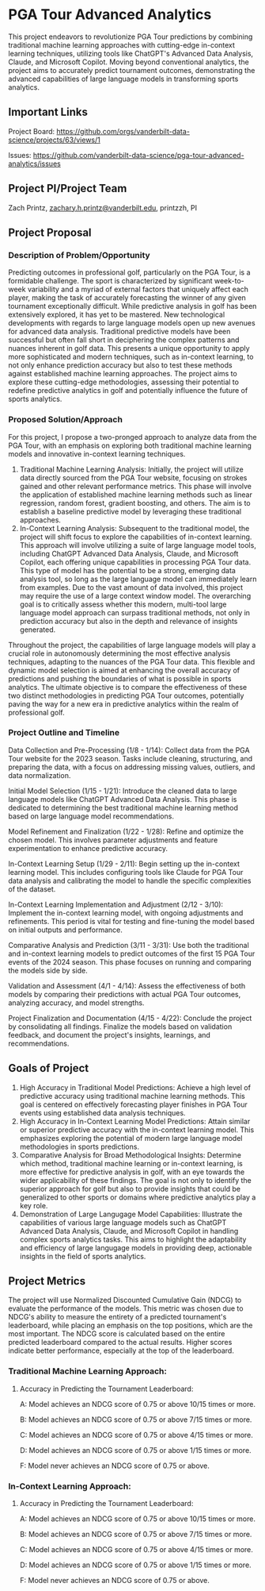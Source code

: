 # PGA Tour Advanced Analytics
This project endeavors to revolutionize PGA Tour predictions by combining traditional machine learning approaches with cutting-edge in-context learning techniques, utilizing tools like ChatGPT's Advanced Data Analysis, Claude, and Microsoft Copilot. Moving beyond conventional analytics, the project aims to accurately predict tournament outcomes, demonstrating the advanced capabilities of large language models in transforming sports analytics.

## Important Links
Project Board: https://github.com/orgs/vanderbilt-data-science/projects/63/views/1

Issues: https://github.com/vanderbilt-data-science/pga-tour-advanced-analytics/issues

## Project PI/Project Team 

Zach Printz, zachary.h.printz@vanderbilt.edu, printzzh, PI

## Project Proposal  

### Description of Problem/Opportunity
Predicting outcomes in professional golf, particularly on the PGA Tour, is a formidable challenge. The sport is characterized by significant week-to-week variability and a myriad of external factors that uniquely affect each player, making the task of accurately forecasting the winner of any given tournament exceptionally difficult. While predictive analysis in golf has been extensively explored, it has yet to be mastered. New technological developments with regards to large language models open up new avenues for advanced data analysis. Traditional predictive models have been successful but often fall short in deciphering the complex patterns and nuances inherent in golf data. This presents a unique opportunity to apply more sophisticated and modern techniques, such as in-context learning, to not only enhance prediction accuracy but also to test these methods against established machine learning approaches. The project aims to explore these cutting-edge methodologies, assessing their potential to redefine predictive analytics in golf and potentially influence the future of sports analytics.

### Proposed Solution/Approach
For this project, I propose a two-pronged approach to analyze data from the PGA Tour, with an emphasis on exploring both traditional machine learning models and innovative in-context learning techniques.

   1. Traditional Machine Learning Analysis: Initially, the project will utilize data directly sourced from the PGA Tour website, focusing on strokes gained and other relevant performance metrics. This phase will involve the application of established machine learning methods such as linear regression, random forest, gradient boosting, and others. The aim is to establish a baseline predictive model by leveraging these traditional approaches.
   2. In-Context Learning Analysis: Subsequent to the traditional model, the project will shift focus to explore the capabilities of in-context learning. This approach will involve utilizing a suite of large language model tools, including ChatGPT Advanced Data Analysis, Claude, and Microsoft Copilot, each offering unique capabilities in processing PGA Tour data. This type of model has the potential to be a strong, emerging data analysis tool, so long as the large language model can immediately learn from examples. Due to the vast amount of data involved, this project may require the use of a large context window model. The overarching goal is to critically assess whether this modern, multi-tool large language model approach can surpass traditional methods, not only in prediction accuracy but also in the depth and relevance of insights generated.

Throughout the project, the  capabilities of large language models will play a crucial role in autonomously determining the most effective analysis techniques, adapting to the nuances of the PGA Tour data. This flexible and dynamic model selection is aimed at enhancing the overall accuracy of predictions and pushing the boundaries of what is possible in sports analytics. The ultimate objective is to compare the effectiveness of these two distinct methodologies in predicting PGA Tour outcomes, potentially paving the way for a new era in predictive analytics within the realm of professional golf.


### Project Outline and Timeline
Data Collection and Pre-Processing (1/8 - 1/14): Collect data from the PGA Tour website for the 2023 season. Tasks include cleaning, structuring, and preparing the data, with a focus on addressing missing values, outliers, and data normalization.

Initial Model Selection (1/15 - 1/21): Introduce the cleaned data to large language models like ChatGPT Advanced Data Analysis. This phase is dedicated to determining the best traditional machine learning method based on large language model recommendations.

Model Refinement and Finalization (1/22 - 1/28): Refine and optimize the chosen model. This involves parameter adjustments and feature experimentation to enhance predictive accuracy.

In-Context Learning Setup (1/29 - 2/11): Begin setting up the in-context learning model. This includes configuring tools like Claude for PGA Tour data analysis and calibrating the model to handle the specific complexities of the dataset.

In-Context Learning Implementation and Adjustment (2/12 - 3/10): Implement the in-context learning model, with ongoing adjustments and refinements. This period is vital for testing and fine-tuning the model based on initial outputs and performance.

Comparative Analysis and Prediction (3/11 - 3/31): Use both the traditional and in-context learning models to predict outcomes of the first 15 PGA Tour events of the 2024 season. This phase focuses on running and comparing the models side by side.

Validation and Assessment (4/1 - 4/14): Assess the effectiveness of both models by comparing their predictions with actual PGA Tour outcomes, analyzing accuracy, and model strengths.

Project Finalization and Documentation (4/15 - 4/22): Conclude the project by consolidating all findings. Finalize the models based on validation feedback, and document the project's insights, learnings, and recommendations.

## Goals of Project 

   1. High Accuracy in Traditional Model Predictions: Achieve a high level of predictive accuracy using traditional machine learning methods. This goal is centered on effectively forecasting player finishes in PGA Tour events using established data analysis techniques.
   2. High Accuracy in In-Context Learning Model Predictions: Attain similar or superior predictive accuracy with the in-context learning model. This emphasizes exploring the potential of modern large language model methodologies in sports predictions.
   3. Comparative Analysis for Broad Methodological Insights: Determine which method, traditional machine learning or in-context learning, is more effective for predictive analysis in golf, with an eye towards the wider applicability of these findings. The goal is not only to identify the superior approach for golf but also to provide insights that could be generalized to other sports or domains where predictive analytics play a key role.
   4. Demonstration of Large Langugage Model Capabilities: Illustrate the capabilities of various large language models such as ChatGPT Advanced Data Analysis, Claude, and Microsoft Copilot in handling complex sports analytics tasks. This aims to highlight the adaptability and efficiency of large langugage models in providing deep, actionable insights in the field of sports analytics.


## Project Metrics 

The project will use Normalized Discounted Cumulative Gain (NDCG) to evaluate the performance of the models. This metric was chosen due to NDCG's ability to measure the entirety of a predicted tournament's leaderboard, while placing an emphasis on the top positions, which are the most important. The NDCG score is calculated based on the entire predicted leaderboard compared to the actual results. Higher scores indicate better performance, especially at the top of the leaderboard.

### Traditional Machine Learning Approach:

   1. Accuracy in Predicting the Tournament Leaderboard:
   
         A: Model achieves an NDCG score of 0.75 or above 10/15 times or more.

         B: Model achieves an NDCG score of 0.75 or above 7/15 times or more.

         C: Model achieves an NDCG score of 0.75 or above 4/15 times or more.

         D: Model achieves an NDCG score of 0.75 or above 1/15 times or more.

         F: Model never achieves an NDCG score of 0.75 or above.

### In-Context Learning Approach:

   1. Accuracy in Predicting the Tournament Leaderboard:
   
         A: Model achieves an NDCG score of 0.75 or above 10/15 times or more.

         B: Model achieves an NDCG score of 0.75 or above 7/15 times or more.

         C: Model achieves an NDCG score of 0.75 or above 4/15 times or more.

         D: Model achieves an NDCG score of 0.75 or above 1/15 times or more.

         F: Model never achieves an NDCG score of 0.75 or above.

